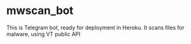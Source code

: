 # mwscan_bot
This is Telegram bot, ready for deployment in Heroku. It scans files for malware, using VT public API

